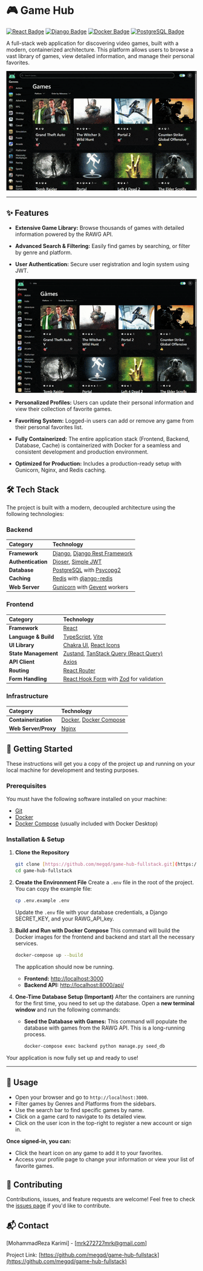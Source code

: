 # 🎮 Game Hub

[![React Badge](https://img.shields.io/badge/React-61DAFB?style=for-the-badge&logo=react&logoColor=black)](https://reactjs.org/)
[![Django Badge](https://img.shields.io/badge/Django-092E20?style=for-the-badge&logo=django&logoColor=white)](https://www.djangoproject.com/)
[![Docker Badge](https://img.shields.io/badge/Docker-2496ED?style=for-the-badge&logo=docker&logoColor=white)](https://www.docker.com/)
[![PostgreSQL Badge](https://img.shields.io/badge/PostgreSQL-4169E1?style=for-the-badge&logo=postgresql&logoColor=white)](https://www.postgresql.org/)

A full-stack web application for discovering video games, built with a modern, containerized architecture. This platform allows users to browse a vast library of games, view detailed information, and manage their personal favorites.

![Game Hub Demo](assets/Games-demo.gif)

---

## ✨ Features

- **Extensive Game Library:** Browse thousands of games with detailed information powered by the RAWG API.
- **Advanced Search & Filtering:** Easily find games by searching, or filter by genre and platform.
- **User Authentication:** Secure user registration and login system using JWT.

  ![User Registration Demo](assets/Auth-demo.gif)

- **Personalized Profiles:** Users can update their personal information and view their collection of favorite games.
- **Favoriting System:** Logged-in users can add or remove any game from their personal favorites list.
- **Fully Containerized:** The entire application stack (Frontend, Backend, Database, Cache) is containerized with Docker for a seamless and consistent development and production environment.
- **Optimized for Production:** Includes a production-ready setup with Gunicorn, Nginx, and Redis caching.

## 🛠️ Tech Stack

The project is built with a modern, decoupled architecture using the following technologies:

### Backend

| Category           | Technology                                                                                                      |
| :----------------- | :-------------------------------------------------------------------------------------------------------------- |
| **Framework**      | [Django](https://www.djangoproject.com/), [Django Rest Framework](https://www.django-rest-framework.org/)       |
| **Authentication** | [Djoser](https://djoser.readthedocs.io/), [Simple JWT](https://django-rest-framework-simplejwt.readthedocs.io/) |
| **Database**       | [PostgreSQL](https://www.postgresql.org/) with [Psycopg2](https://www.psycopg.org/)                             |
| **Caching**        | [Redis](https://redis.io/) with [django-redis](https://github.com/jazzband/django-redis)                        |
| **Web Server**     | [Gunicorn](https://gunicorn.org/) with [Gevent](http://www.gevent.org/) workers                                 |

### Frontend

| Category             | Technology                                                                                                  |
| :------------------- | :---------------------------------------------------------------------------------------------------------- |
| **Framework**        | [React](https://reactjs.org/)                                                                               |
| **Language & Build** | [TypeScript](https://www.typescriptlang.org/), [Vite](https://vitejs.dev/)                                  |
| **UI Library**       | [Chakra UI](https://chakra-ui.com/), [React Icons](https://react-icons.github.io/react-icons/)              |
| **State Management** | [Zustand](https://zustand-demo.pmnd.rs/), [TanStack Query (React Query)](https://tanstack.com/query/latest) |
| **API Client**       | [Axios](https://axios-http.com/)                                                                            |
| **Routing**          | [React Router](https://reactrouter.com/)                                                                    |
| **Form Handling**    | [React Hook Form](https://react-hook-form.com/) with [Zod](https://zod.dev/) for validation                 |

### Infrastructure

| Category             | Technology                                                                            |
| :------------------- | :------------------------------------------------------------------------------------ |
| **Containerization** | [Docker](https://www.docker.com/), [Docker Compose](https://docs.docker.com/compose/) |
| **Web Server/Proxy** | [Nginx](https://www.nginx.com/)                                                       |

## 🚀 Getting Started

These instructions will get you a copy of the project up and running on your local machine for development and testing purposes.

### Prerequisites

You must have the following software installed on your machine:

- [Git](https://git-scm.com/)
- [Docker](https://www.docker.com/products/docker-desktop/)
- [Docker Compose](https://docs.docker.com/compose/install/) (usually included with Docker Desktop)

### Installation & Setup

1.  **Clone the Repository**

    ```bash
    git clone [https://github.com/megqd/game-hub-fullstack.git](https://github.com/megqd/game-hub-fullstack.git)
    cd game-hub-fullstack
    ```

2.  **Create the Environment File**
    Create a `.env` file in the root of the project. You can copy the example file:

    ```bash
    cp .env.example .env
    ```

    Update the `.env` file with your database credentials, a Django SECRET_KEY, and your RAWG_API_key.

3.  **Build and Run with Docker Compose**
    This command will build the Docker images for the frontend and backend and start all the necessary services.

    ```bash
    docker-compose up --build
    ```

    The application should now be running.

    - **Frontend:** [http://localhost:3000](http://localhost:3000)
    - **Backend API:** [http://localhost:8000/api/](http://localhost:8000/api/)

4.  **One-Time Database Setup (Important)**
    After the containers are running for the first time, you need to set up the database. Open a **new terminal window** and run the following commands:

    - **Seed the Database with Games:** This command will populate the database with games from the RAWG API. This is a long-running process.
      ```bash
      docker-compose exec backend python manage.py seed_db
      ```

Your application is now fully set up and ready to use!

---

## 🎈 Usage

- Open your browser and go to `http://localhost:3000`.
- Filter games by Genres and Platforms from the sidebars.
- Use the search bar to find specific games by name.
- Click on a game card to navigate to its detailed view.
- Click on the user icon in the top-right to register a new account or sign in.

**Once signed-in, you can:**

- Click the heart icon on any game to add it to your favorites.
- Access your profile page to change your information or view your list of favorite games.

## 🤝 Contributing

Contributions, issues, and feature requests are welcome! Feel free to check the [issues page](https://github.com/megqd/game-hub-fullstack/issues) if you'd like to contribute.

## 📬 Contact

[MohammadReza Karimi] - [mrk272727mrk@gmail.com]

Project Link: [https://github.com/megqd/game-hub-fullstack](https://github.com/megqd/game-hub-fullstack)
